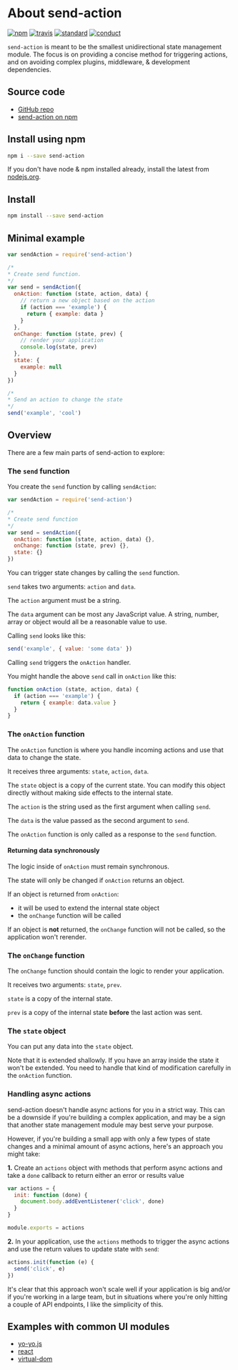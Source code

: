 # About send-action

[![npm][npm-image]][npm-url]
[![travis][travis-image]][travis-url]
[![standard][standard-image]][standard-url]
[![conduct][conduct]][conduct-url]

[npm-image]: https://img.shields.io/npm/v/send-action.svg?style=flat-square
[npm-url]: https://www.npmjs.com/package/send-action
[travis-image]: https://img.shields.io/travis/sethvincent/send-action.svg?style=flat-square
[travis-url]: https://travis-ci.org/sethvincent/send-action
[standard-image]: https://img.shields.io/badge/code%20style-standard-brightgreen.svg?style=flat-square
[standard-url]: http://npm.im/standard
[conduct]: https://img.shields.io/badge/code%20of%20conduct-contributor%20covenant-green.svg?style=flat-square
[conduct-url]: CONDUCT.md

`send-action` is meant to be the smallest unidirectional state management module. The focus is on providing a concise method for triggering actions, and on avoiding complex plugins, middleware, & development dependencies.

## Source code
- [GitHub repo](https://github.com/sethvincent/send-action)
- [send-action on npm](http://npmjs.com/send-action)

## Install using npm

```sh
npm i --save send-action
```

If you don't have node & npm installed already, install the latest from [nodejs.org](https://nodejs.org).

## Install

```sh
npm install --save send-action
```

## Minimal example

```js
var sendAction = require('send-action')

/*
* Create send function.
*/
var send = sendAction({
  onAction: function (state, action, data) {
    // return a new object based on the action
    if (action === 'example') {
      return { example: data }
    }
  },
  onChange: function (state, prev) {
    // render your application
    console.log(state, prev)
  },
  state: {
    example: null
  }
})

/*
* Send an action to change the state
*/
send('example', 'cool')
```

## Overview

There are a few main parts of send-action to explore:

### The `send` function

You create the `send` function by calling `sendAction`:

```js
var sendAction = require('send-action')

/*
* Create send function
*/
var send = sendAction({
  onAction: function (state, action, data) {},
  onChange: function (state, prev) {},
  state: {}
})
```

You can trigger state changes by calling the `send` function.

`send` takes two arguments: `action` and `data`.

The `action` argument must be a string.

The `data` argument can be most any JavaScript value. A string, number, array or object would all be a reasonable value to use.

Calling `send` looks like this:

```js
send('example', { value: 'some data' })
```

Calling `send` triggers the `onAction` handler.

You might handle the above `send` call in `onAction` like this:

```js
function onAction (state, action, data) {
  if (action === 'example') {
    return { example: data.value }
  }
}
```

### The `onAction` function

The `onAction` function is where you handle incoming actions and use that data to change the state.

It receives three arguments: `state`, `action`, `data`.

The `state` object is a copy of the current state. You can modify this object directly without making side effects to the internal state.

The `action` is the string used as the first argument when calling `send`.

The `data` is the value passed as the second argument to `send`.

The `onAction` function is only called as a response to the `send` function.

#### Returning data synchronously

The logic inside of `onAction` must remain synchronous.

The state will only be changed if `onAction` returns an object.

If an object is returned from `onAction`:

- it will be used to extend the internal state object
- the `onChange` function will be called

If an object is **not** returned, the `onChange` function will not be called, so the application won't rerender.

### The `onChange` function

The `onChange` function should contain the logic to render your application.

It receives two arguments: `state`, `prev`.

`state` is a copy of the internal state.

`prev` is a copy of the internal state **before** the last action was sent.

### The `state` object

You can put any data into the `state` object.

Note that it is extended shallowly. If you have an array inside the state it won't be extended. You need to handle that kind of modification carefully in the `onAction` function.

### Handling async actions

send-action doesn't handle async actions for you in a strict way. This can be a downside if you're building a complex application, and may be a sign that another state management module may best serve your purpose.

However, if you're building a small app with only a few types of state changes and a minimal amount of async actions, here's an approach you might take:

**1.** Create an `actions` object with methods that perform async actions and take a `done` callback to return either an error or results value

```js
var actions = {
  init: function (done) {
    document.body.addEventListener('click', done)
  }
}

module.exports = actions
```

**2.** In your application, use the `actions` methods to trigger the async actions and use the return values to update state with `send`:

```js
actions.init(function (e) {
  send('click', e)
})
```

It's clear that this approach won't scale well if your application is big and/or if you're working in a large team, but in situations where you're only hitting a couple of API endpoints, I like the simplicity of this.


## Examples with common UI modules

- [yo-yo.js](/yo-yo)
- [react](/react)
- [virtual-dom](/virtual-dom)
